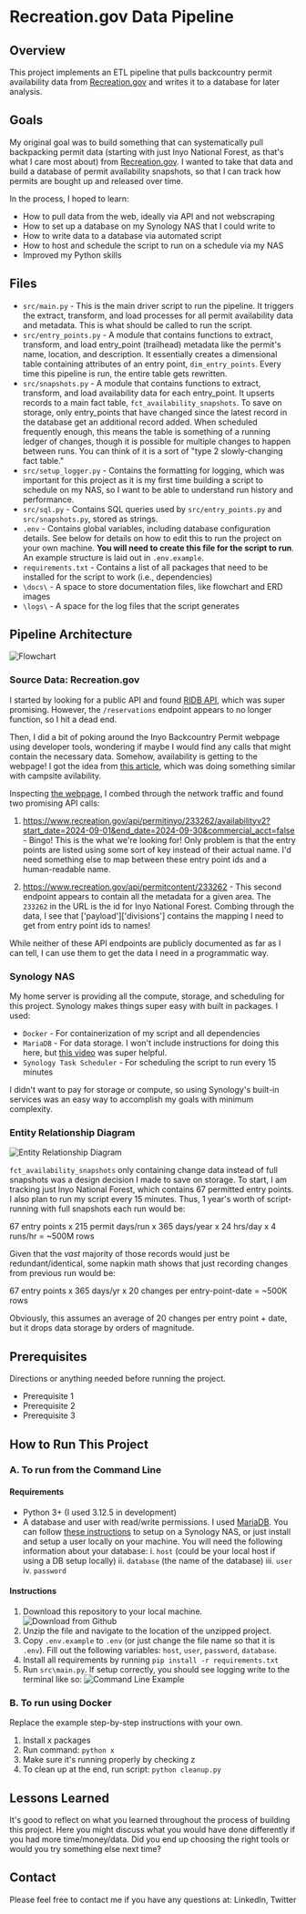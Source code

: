 # Recreation.gov Data Pipeline

## Overview
This project implements an ETL pipeline that pulls backcountry permit availability data from [Recreation.gov](https://www.recreation.gov) and writes it to a database for later analysis.

## Goals
My original goal was to build something that can systematically pull backpacking permit data (starting with just Inyo National Forest, as that's what I care most about) from [Recreation.gov](https://www.recreation.gov). I wanted to take that data and build a database of permit availability snapshots, so that I can track how permits are bought up and released over time.

In the process, I hoped to learn:
- How to pull data from the web, ideally via API and not webscraping
- How to set up a database on my Synology NAS that I could write to
- How to write data to a database via automated script
- How to host and schedule the script to run on a schedule via my NAS
- Improved my Python skills

## Files
- `src/main.py` - This is the main driver script to run the pipeline. It triggers the extract, transform, and load processes for all permit availability data and metadata. This is what should be called to run the script.
- `src/entry_points.py` - A module that contains functions to extract, transform, and load entry_point (trailhead) metadata like the permit's name, location, and description. It essentially creates a dimensional table containing attributes of an entry point, `dim_entry_points`. Every time this pipeline is run, the entire table gets rewritten.
- `src/snapshots.py` - A module that contains functions to extract, transform, and load availability data for each entry_point. It upserts records to a main fact table, `fct_availability_snapshots`. To save on storage, only entry_points that have changed since the latest record in the database get an additional record added. When scheduled frequently enough, this means the table is something of a running ledger of changes, though it is possible for multiple changes to happen between runs. You can think of it is a sort of "type 2 slowly-changing fact table."
- `src/setup_logger.py` - Contains the formatting for logging, which was important for this project as it is my first time building a script to schedule on my NAS, so I want to be able to understand run history and performance.
- `src/sql.py` - Contains SQL queries used by `src/entry_points.py` and `src/snapshots.py`, stored as strings.
- `.env` - Contains global variables, including database configuration details. See below for details on how to edit this to run the project on your own machine. **You will need to create this file for the script to run**. An example structure is laid out in `.env.example`.
- `requirements.txt` - Contains a list of all packages that need to be installed for the script to work (i.e., dependencies)
- `\docs\` - A space to store documentation files, like flowchart and ERD images
- `\logs\` - A space for the log files that the script generates

## Pipeline Architecture

![Flowchart](docs/flowchart.png)

### Source Data: Recreation.gov
I started by looking for a public API and found [RIDB API](https://ridb.recreation.gov/docs), which was super promising. However, the `/reservations` endpoint appears to no longer function, so I hit a dead end.

Then, I did a bit of poking around the Inyo Backcountry Permit webpage using developer tools, wondering if maybe I would find any calls that might contain the necessary data. Somehow, availability is getting to the webpage! I got the idea from [this article](https://emery-44439.medium.com/how-find-openings-in-rec-gov-campsites-using-dart-and-aws-lambda-9bfe3fe29369), which was doing something similar with campsite avilability.

Inspecting [the webpage](https://www.recreation.gov/permits/233262), I combed through the network traffic and found two promising API calls:

1. https://www.recreation.gov/api/permitinyo/233262/availabilityv2?start_date=2024-09-01&end_date=2024-09-30&commercial_acct=false - Bingo! This is the what we're looking for! Only problem is that the entry points are listed using some sort of key instead of their actual name. I'd need something else to map between these entry point ids and a human-readable name.

2. https://www.recreation.gov/api/permitcontent/233262 - This second endpoint appears to contain all the metadata for a given area. The `233262` in the URL is the id for Inyo National Forest. Combing through the data, I see that ['payload']['divisions'] contains the mapping I need to get from entry point ids to names!

While neither of these API endpoints are publicly documented as far as I can tell, I can use them to get the data I need in a programmatic way.

### Synology NAS
My home server is providing all the compute, storage, and scheduling for this project. Synology makes things super easy with built in packages. I used:

- `Docker` - For containerization of my script and all dependencies
- `MariaDB` - For data storage. I won't include instructions for doing this here, but [this video](https://www.youtube.com/watch?v=4bLr3fuZO4Q) was super helpful.
- `Synology Task Scheduler` - For scheduling the script to run every 15 minutes

I didn't want to pay for storage or compute, so using Synology's built-in services was an easy way to accomplish my goals with minimum complexity.

### Entity Relationship Diagram

![Entity Relationship Diagram](docs/erd.png)

`fct_availability_snapshots` only containing change data instead of full snapshots was a design decision I made to save on storage. To start, I am tracking just Inyo National Forest, which contains 67 permitted entry points. I also plan to run my script every 15 minutes. Thus, 1 year's worth of script-running with full snapshots each run would be:

67 entry points x 215 permit days/run x 365 days/year x 24 hrs/day x 4 runs/hr = ~500M rows

Given that the *vast* majority of those records would just be redundant/identical, some napkin math shows that just recording changes from previous run would be:

67 entry points x 365 days/yr x 20 changes per entry-point-date = ~500K rows

Obviously, this assumes an average of 20 changes per entry point + date, but it drops data storage by orders of magnitude.

## Prerequisites

Directions or anything needed before running the project.

- Prerequisite 1
- Prerequisite 2
- Prerequisite 3

## How to Run This Project

### A. To run from the Command Line
#### Requirements
- Python 3+ (I used 3.12.5 in development)
- A database and user with read/write permissions. I used [MariaDB](https://mariadb.org/). You can follow [these instructions](https://www.youtube.com/watch?v=4bLr3fuZO4Q) to setup on a Synology NAS, or just install and setup a user locally on your machine. You will need the following information about your database:
    i. `host` (could be your local host if using a DB setup locally)
    ii. `database` (the name of the database)
    iii. `user`
    iv. `password`

#### Instructions
1. Download this repository to your local machine.
![Download from Github](docs/download.png)
2. Unzip the file and navigate to the location of the unzipped project.
3. Copy `.env.example` to `.env` (or just change the file name so that it is `.env`). Fill out the following variables: `host`, `user`, `password`, `database`.
4. Install all requirements by running `pip install -r requirements.txt`
4. Run `src\main.py`. If setup correctly, you should see logging write to the terminal like so:
![Command Line Example](docs/cli_example.png)

### B. To run using Docker

Replace the example step-by-step instructions with your own.

1. Install x packages
2. Run command: `python x`
3. Make sure it's running properly by checking z
4. To clean up at the end, run script: `python cleanup.py`

## Lessons Learned

It's good to reflect on what you learned throughout the process of building this project. Here you might discuss what you would have done differently if you had more time/money/data. Did you end up choosing the right tools or would you try something else next time?

## Contact

Please feel free to contact me if you have any questions at: LinkedIn, Twitter
